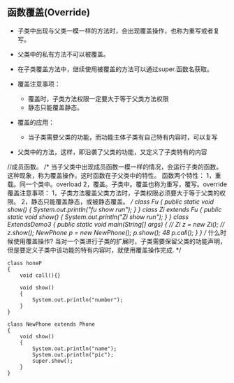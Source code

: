 ## 函数覆盖(Override)

* 子类中出现与父类一模一样的方法时，会出现覆盖操作，也称为重写或者复写。

* 父类中的私有方法不可以被覆盖。

* 在子类覆盖方法中，继续使用被覆盖的方法可以通过super.函数名获取。

* 覆盖注意事项：
	* 覆盖时，子类方法权限一定要大于等于父类方法权限
	* 静态只能覆盖静态。

* 覆盖的应用：
	* 当子类需要父类的功能，而功能主体子类有自己特有内容时，可以复写
	
* 父类中的方法，这样，即沿袭了父类的功能，又定义了子类特有的内容


//成员函数。
/*
当子父类中出现成员函数一模一样的情况，会运行子类的函数。
这种现象，称为覆盖操作。这时函数在子父类中的特性。
函数两个特性：
1，重载。同一个类中。overload
2，覆盖。子类中。覆盖也称为重写，覆写。override
覆盖注意事项：
1，子类方法覆盖父类方法时，子类权限必须要大于等于父类的权限。
2，静态只能覆盖静态，或被静态覆盖。
*/
	class Fu
	{
		public static void show()
		{
			System.out.println("fu show run");
		}
	}
	class Zi extends Fu
	{
		public static void show()
		{
			System.out.println("Zi show run");
		}
	}
	class ExtendsDemo3
	{
		public static void main(String[] args)
		{
			// Zi z = new Zi();
			// z.show();
			NewPhone p = new NewPhone();
			p.show();
			48
			p.call();
		}
	}
/*
什么时候使用覆盖操作?
当对一个类进行子类的扩展时，子类需要保留父类的功能声明，
但是要定义子类中该功能的特有内容时，就使用覆盖操作完成.
*/

	class honeP
	{
		void call(){}

		void show()
		{
			System.out.println("number");
		}
	}

	class NewPhone extends Phone
	{
		void show()
		{
			System.out.println("name");
			System.out.println("pic");
			super.show();
		}
	}
